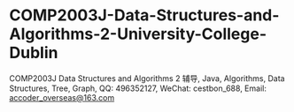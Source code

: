 # COMP2003J-Data-Structures-and-Algorithms-2-University-College-Dublin
COMP2003J Data Structures and Algorithms 2 辅导, Java, Algorithms, Data Structures, Tree, Graph, QQ: 496352127, WeChat: cestbon_688, Email: accoder_overseas@163.com
